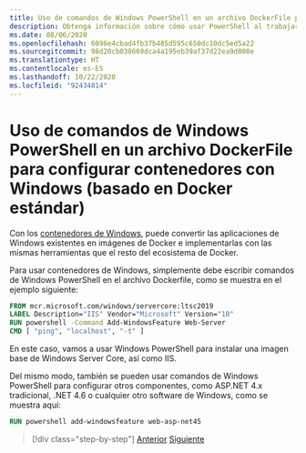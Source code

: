 ```yaml
---
title: Uso de comandos de Windows PowerShell en un archivo DockerFile para configurar contenedores con Windows (basado en Docker estándar)
description: Obtenga información sobre cómo usar PowerShell al trabajar con Docker en contenedores de Windows.
ms.date: 08/06/2020
ms.openlocfilehash: 6096e4cbad4fb37b485d595c650dc10dc5ed5a22
ms.sourcegitcommit: 98d20cb038669dca4a195eb39af37d22ea9d008e
ms.translationtype: HT
ms.contentlocale: es-ES
ms.lasthandoff: 10/22/2020
ms.locfileid: "92434814"
---
```

# <a name="using-windows-powershell-commands-in-a-dockerfile-to-set-up-windows-containers-docker-standard-based"></a>Uso de comandos de Windows PowerShell en un archivo DockerFile para configurar contenedores con Windows (basado en Docker estándar)

Con los [contenedores de Windows](/virtualization/windowscontainers/about/index), puede convertir las aplicaciones de Windows existentes en imágenes de Docker e implementarlas con las mismas herramientas que el resto del ecosistema de Docker.

Para usar contenedores de Windows, simplemente debe escribir comandos de Windows PowerShell en el archivo Dockerfile, como se muestra en el ejemplo siguiente:

```dockerfile
FROM mcr.microsoft.com/windows/servercore:ltsc2019
LABEL Description="IIS" Vendor="Microsoft" Version="10"
RUN powershell -Command Add-WindowsFeature Web-Server
CMD [ "ping", "localhost", "-t" ]
```

En este caso, vamos a usar Windows PowerShell para instalar una imagen base de Windows Server Core, así como IIS.

Del mismo modo, también se pueden usar comandos de Windows PowerShell para configurar otros componentes, como ASP.NET 4.x tradicional, .NET 4.6 o cualquier otro software de Windows, como se muestra aquí:

```dockerfile
RUN powershell add-windowsfeature web-asp-net45
```

>[!div class="step-by-step"]
>[Anterior](visual-studio-tools-for-docker.md)
>[Siguiente](build-aspnet-core-applications-linux-containers-aks-kubernetes.md)
